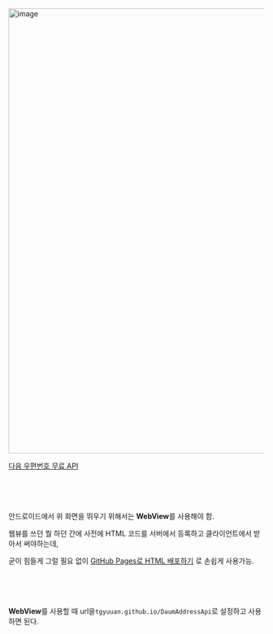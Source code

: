 <img width="876" alt="image" src="https://github.com/user-attachments/assets/94549940-7f37-4bd9-894b-b4f81c76158f">

[다음 우편번호 무료 API](https://postcode.map.daum.net/guide)

<br><br><br>

안드로이드에서 위 화면을 뛰우기 위해서는 **WebView**를 사용해야 함.

웹뷰를 쓰던 뭘 하던 간에 사전에 HTML 코드를 서버에서 등록하고 클라이언트에서 받아서 써야하는데,

굳이 힘들게 그럴 필요 없이 [GitHub Pages로 HTML 배포하기](https://velog.io/@commi1106/Github-Pages%EB%A1%9C-HTML-%EB%B0%B0%ED%8F%AC%ED%95%98%EA%B8%B0) 로 손쉽게 사용가능.

<br><br><br>

**WebView**를 사용할 때 url을`tgyuuan.github.io/DaumAddressApi`로 설정하고 사용하면 된다.
